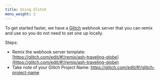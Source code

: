 ```yaml
---
title: Using Glitch
menu_weight: 2
---
```



To get started faster, we have a [Glitch](https://glitch.com) webhook server that you can remix and use so you do not need to set one up locally.

Steps:
- Remix the webhook server template: [https://glitch.com/edit/#!/remix/ash-traveling-globe](https://glitch.com/edit/#!/remix/ash-traveling-globe)
- Take note of your Glitch Project Name: https://glitch.com/edit/#!/glitch-project-name
